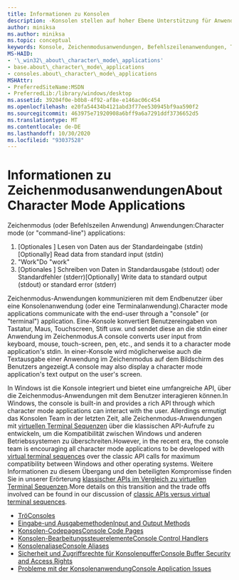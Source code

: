 ```yaml
---
title: Informationen zu Konsolen
description: -Konsolen stellen auf hoher Ebene Unterstützung für Anwendungen im einfachen Zeichenmodus bereit, die mit dem Benutzer interagieren, indem Sie Funktionen verwenden, die aus der Standardeingabe lesen und in Standardausgabe oder Standardfehler schreiben.
author: miniksa
ms.author: miniksa
ms.topic: conceptual
keywords: Konsole, Zeichenmodusanwendungen, Befehlszeilenanwendungen, Terminalanwendungen, Konsolen-API
MS-HAID:
- '\_win32\_about\_character\_mode\_applications'
- base.about\_character\_mode\_applications
- consoles.about\_character\_mode\_applications
MSHAttr:
- PreferredSiteName:MSDN
- PreferredLib:/library/windows/desktop
ms.assetid: 39204f0e-b0b8-4f92-af8e-e146ac06c454
ms.openlocfilehash: e20fa54434b4121abd3f77ee530945bf9aa590f2
ms.sourcegitcommit: 463975e71920908a6bff9a6a7291ddf3736652d5
ms.translationtype: MT
ms.contentlocale: de-DE
ms.lasthandoff: 10/30/2020
ms.locfileid: "93037528"
---
```

# <a name="about-character-mode-applications"></a><span data-ttu-id="ca06b-104">Informationen zu Zeichenmodusanwendungen</span><span class="sxs-lookup"><span data-stu-id="ca06b-104">About Character Mode Applications</span></span>

<span data-ttu-id="ca06b-105">Zeichenmodus (oder Befehlszeilen Anwendung) Anwendungen:</span><span class="sxs-lookup"><span data-stu-id="ca06b-105">Character mode (or "command-line") applications:</span></span>

1. <span data-ttu-id="ca06b-106">\[Optionales \] Lesen von Daten aus der Standardeingabe (stdin)</span><span class="sxs-lookup"><span data-stu-id="ca06b-106">\[Optionally\] Read data from standard input (stdin)</span></span>
2. <span data-ttu-id="ca06b-107">"Work"</span><span class="sxs-lookup"><span data-stu-id="ca06b-107">Do "work"</span></span>
3. <span data-ttu-id="ca06b-108">\[Optionales \] Schreiben von Daten in Standardausgabe (stdout) oder Standardfehler (stderr)</span><span class="sxs-lookup"><span data-stu-id="ca06b-108">\[Optionally\] Write data to standard output (stdout) or standard error (stderr)</span></span>

<span data-ttu-id="ca06b-109">Zeichenmodus-Anwendungen kommunizieren mit dem Endbenutzer über eine Konsolenanwendung (oder eine Terminalanwendung).</span><span class="sxs-lookup"><span data-stu-id="ca06b-109">Character mode applications communicate with the end-user through a "console" (or "terminal") application.</span></span> <span data-ttu-id="ca06b-110">Eine-Konsole konvertiert Benutzereingaben von Tastatur, Maus, Touchscreen, Stift usw. und sendet diese an die stdin einer Anwendung im Zeichenmodus.</span><span class="sxs-lookup"><span data-stu-id="ca06b-110">A console converts user input from keyboard, mouse, touch-screen, pen, etc., and sends it to a character mode application's stdin.</span></span> <span data-ttu-id="ca06b-111">In einer-Konsole wird möglicherweise auch die Textausgabe einer Anwendung im Zeichenmodus auf dem Bildschirm des Benutzers angezeigt.</span><span class="sxs-lookup"><span data-stu-id="ca06b-111">A console may also display a character mode application's text output on the user's screen.</span></span>

<span data-ttu-id="ca06b-112">In Windows ist die Konsole integriert und bietet eine umfangreiche API, über die Zeichenmodus-Anwendungen mit dem Benutzer interagieren können.</span><span class="sxs-lookup"><span data-stu-id="ca06b-112">In Windows, the console is built-in and provides a rich API through which character mode applications can interact with the user.</span></span> <span data-ttu-id="ca06b-113">Allerdings ermutigt das Konsolen Team in der letzten Zeit, alle Zeichenmodus-Anwendungen mit [virtuellen Terminal Sequenzen](console-virtual-terminal-sequences.md) über die klassischen API-Aufrufe zu entwickeln, um die Kompatibilität zwischen Windows und anderen Betriebssystemen zu überschreiten.</span><span class="sxs-lookup"><span data-stu-id="ca06b-113">However, in the recent era, the console team is encouraging all character mode applications to be developed with [virtual terminal sequences](console-virtual-terminal-sequences.md) over the classic API calls for maximum compatibility between Windows and other operating systems.</span></span> <span data-ttu-id="ca06b-114">Weitere Informationen zu diesem Übergang und den beteiligten Kompromisse finden Sie in unserer Erörterung [klassischer APIs im Vergleich zu virtuellen Terminal Sequenzen](classic-vs-vt.md).</span><span class="sxs-lookup"><span data-stu-id="ca06b-114">More details on this transition and the trade offs involved can be found in our discussion of [classic APIs versus virtual terminal sequences](classic-vs-vt.md).</span></span>

- [<span data-ttu-id="ca06b-115">Trö</span><span class="sxs-lookup"><span data-stu-id="ca06b-115">Consoles</span></span>](consoles.md)
- [<span data-ttu-id="ca06b-116">Eingabe-und Ausgabemethoden</span><span class="sxs-lookup"><span data-stu-id="ca06b-116">Input and Output Methods</span></span>](input-and-output-methods.md)
- [<span data-ttu-id="ca06b-117">Konsolen-Codepages</span><span class="sxs-lookup"><span data-stu-id="ca06b-117">Console Code Pages</span></span>](console-code-pages.md)
- [<span data-ttu-id="ca06b-118">Konsolen-Bearbeitungssteuerelemente</span><span class="sxs-lookup"><span data-stu-id="ca06b-118">Console Control Handlers</span></span>](console-control-handlers.md)
- [<span data-ttu-id="ca06b-119">Konsolenaliase</span><span class="sxs-lookup"><span data-stu-id="ca06b-119">Console Aliases</span></span>](console-aliases.md)
- [<span data-ttu-id="ca06b-120">Sicherheit und Zugriffsrechte für Konsolenpuffer</span><span class="sxs-lookup"><span data-stu-id="ca06b-120">Console Buffer Security and Access Rights</span></span>](console-buffer-security-and-access-rights.md)
- [<span data-ttu-id="ca06b-121">Probleme mit der Konsolenanwendung</span><span class="sxs-lookup"><span data-stu-id="ca06b-121">Console Application Issues</span></span>](console-application-issues.md)
